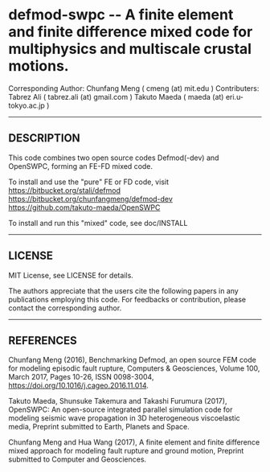 # defmod-swpc -- A finite element and finite difference mixed code for multiphysics and multiscale crustal motions. 

Corresponding Author: Chunfang Meng ( cmeng (at) mit.edu )
Contributers: Tabrez Ali ( tabrez.ali (at) gmail.com ) 
              Takuto Maeda ( maeda (at) eri.u-tokyo.ac.jp )

* * *

## DESCRIPTION
This code combines two open source codes Defmod(-dev) and OpenSWPC, forming an FE-FD mixed code. 

To install and use the "pure" FE or FD code, visit 
https://bitbucket.org/stali/defmod
https://bitbucket.org/chunfangmeng/defmod-dev
https://github.com/takuto-maeda/OpenSWPC

To install and run this "mixed" code, see doc/INSTALL

* * *

## LICENSE
MIT License, see LICENSE for details.

The authors appreciate that the users cite the following papers in any publications employing this code. For feedbacks or contribution, please contact the corresponding author.  


* * *

## REFERENCES

Chunfang Meng (2016), Benchmarking Defmod, an open source FEM code for modeling episodic fault rupture, Computers & Geosciences, Volume 100, March 2017, Pages 10-26, ISSN 0098-3004, https://doi.org/10.1016/j.cageo.2016.11.014.

Takuto Maeda, Shunsuke Takemura and Takashi Furumura (2017), OpenSWPC: An open-source integrated parallel simulation code for modeling seismic wave propagation in 3D heterogeneous viscoelastic media, Preprint submitted to Earth, Planets and Space. 

Chunfang Meng and Hua Wang (2017), A finite element and finite difference mixed approach for modeling fault rupture and ground motion, Preprint submitted to Computer and Geosciences.
